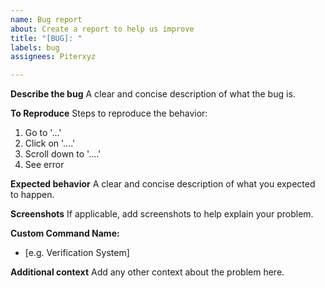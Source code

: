 ```yaml
---
name: Bug report
about: Create a report to help us improve
title: "[BUG]: "
labels: bug
assignees: Piterxyz

---
```


**Describe the bug**
A clear and concise description of what the bug is.

**To Reproduce**
Steps to reproduce the behavior:
1. Go to '...'
2. Click on '....'
3. Scroll down to '....'
4. See error

**Expected behavior**
A clear and concise description of what you expected to happen.

**Screenshots**
If applicable, add screenshots to help explain your problem.

**Custom Command Name:**
- [e.g. Verification System]

**Additional context**
Add any other context about the problem here.
